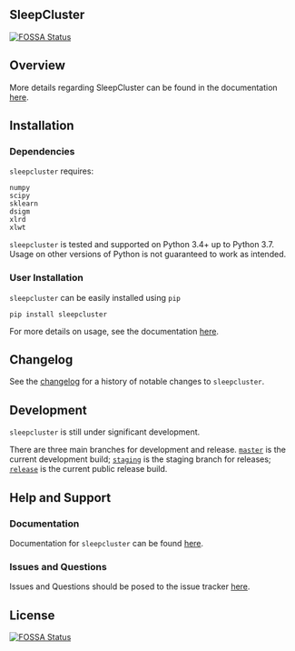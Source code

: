 ## SleepCluster
[![FOSSA Status](https://app.fossa.io/api/projects/git%2Bgithub.com%2Fparadoxysm%2Fsleepcluster.svg?type=shield)](https://app.fossa.io/projects/git%2Bgithub.com%2Fparadoxysm%2Fsleepcluster?ref=badge_shield)


## Overview

More details regarding SleepCluster can be found in the documentation [here](https://github.com/paradoxysm/dsigm/tree/master/doc).

## Installation

### Dependencies

`sleepcluster` requires:
```
numpy
scipy
sklearn
dsigm
xlrd
xlwt
```
`sleepcluster` is tested and supported on Python 3.4+ up to Python 3.7. Usage on other versions of Python is not guaranteed to work as intended.

### User Installation

`sleepcluster` can be easily installed using ```pip```

```
pip install sleepcluster
```

For more details on usage, see the documentation [here](https://github.com/paradoxysm/sleepcluster/tree/master/doc).

## Changelog

See the [changelog](https://github.com/paradoxysm/sleepcluster/blob/master/CHANGES.md) for a history of notable changes to `sleepcluster`.

## Development

`sleepcluster` is still under significant development.

There are three main branches for development and release. [`master`](https://github.com/paradoxysm/sleepcluster) is the current development build; [`staging`](https://github.com/paradoxysm/sleepcluster/tree/staging) is the staging branch for releases; [`release`](https://github.com/paradoxysm/sleepcluster/tree/release) is the current public release build.

## Help and Support

### Documentation

Documentation for `sleepcluster` can be found [here](https://github.com/paradoxysm/sleepcluster/tree/master/doc).

### Issues and Questions

Issues and Questions should be posed to the issue tracker [here](https://github.com/paradoxysm/sleepcluster/issues).


## License
[![FOSSA Status](https://app.fossa.io/api/projects/git%2Bgithub.com%2Fparadoxysm%2Fsleepcluster.svg?type=large)](https://app.fossa.io/projects/git%2Bgithub.com%2Fparadoxysm%2Fsleepcluster?ref=badge_large)